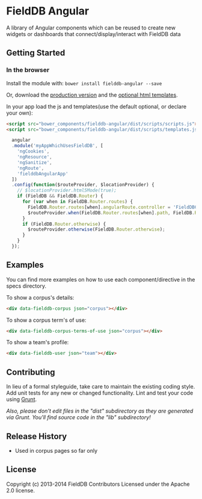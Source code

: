 # FieldDB Angular

A library of Angular components which can be reused to create new widgets or dashboards that connect/display/interact with FieldDB data

## Getting Started

### In the browser

Install the module with: `bower install fielddb-angular --save`

Or, download the [production version][js] and the [optional html templates][html_templates].

[js]: https://raw.github.com/OpenSourceFieldlinguistics/FieldDB/master/angular_client/modules/core/dist/scripts/scripts.js
[html_templates]: https://raw.github.com/OpenSourceFieldlinguistics/FieldDB/master/angular_client/modules/core/dist/scripts/templates.js

In your app load the js and templates(use the default optional, or declare your own):

```html
<script src="bower_components/fielddb-angular/dist/scripts/scripts.js"></script>
<script src="bower_components/fielddb-angular/dist/scripts/templates.js"></script>
```

```javascript
  angular
  .module('myAppWhichUsesFieldDB', [
    'ngCookies',
    'ngResource',
    'ngSanitize',
    'ngRoute',
    'fielddbAngularApp'
  ])
  .config(function($routeProvider, $locationProvider) {
    // $locationProvider.html5Mode(true);
    if (FieldDB && FieldDB.Router) {
      for (var when in FieldDB.Router.routes) {
        FieldDB.Router.routes[when].angularRoute.controller = 'FieldDBCorpusPagesController';
        $routeProvider.when(FieldDB.Router.routes[when].path, FieldDB.Router.routes[when].angularRoute);
      }
      if (FieldDB.Router.otherwise) {
        $routeProvider.otherwise(FieldDB.Router.otherwise);
      }
    }
  });
```

## Examples

You can find more examples on how to use each component/directive in the specs directory.


To show a corpus's details:

```html
<div data-fielddb-corpus json="corpus"></div>
```

To show a corpus term's of use:

```html
<div data-fielddb-corpus-terms-of-use json="corpus"></div>
```

To show a team's profile:

```html
<div data-fielddb-user json="team"></div>
```


## Contributing
In lieu of a formal styleguide, take care to maintain the existing coding style. Add unit tests for any new or changed functionality. Lint and test your code using [Grunt](http://gruntjs.com/).

_Also, please don't edit files in the "dist" subdirectory as they are generated via Grunt. You'll find source code in the "lib" subdirectory!_

## Release History

* Used in corpus pages so far only

## License
Copyright (c) 2013-2014 FieldDB Contributors
Licensed under the Apache 2.0 license.
